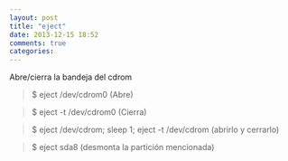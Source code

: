 ```yaml
---
layout: post
title: "eject"
date: 2013-12-15 18:52
comments: true
categories: 
---
```

Abre/cierra la bandeja del cdrom

>$ eject /dev/cdrom0    (Abre)

>$ eject -t /dev/cdrom0   (Cierra)

>$ eject /dev/cdrom; sleep 1; eject -t /dev/cdrom  (abrirlo y cerrarlo)

>$ eject sda8 (desmonta la partición mencionada)

